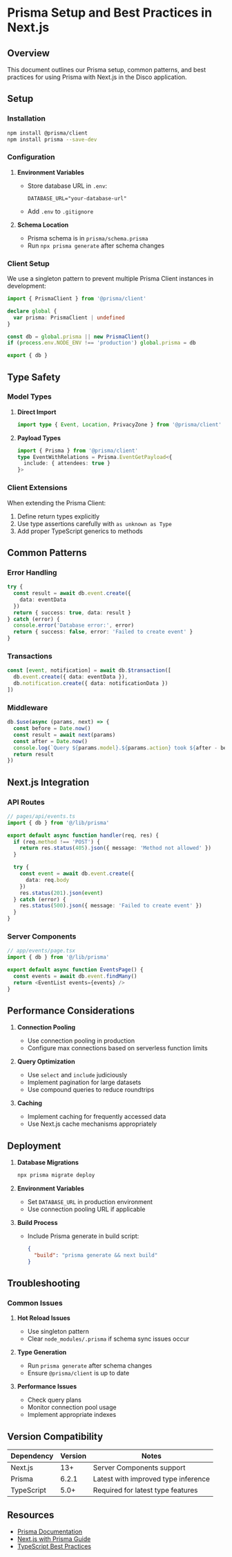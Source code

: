 # Prisma Setup and Best Practices in Next.js

## Overview

This document outlines our Prisma setup, common patterns, and best practices for using Prisma with Next.js in the Disco application.

## Setup

### Installation

```bash
npm install @prisma/client
npm install prisma --save-dev
```

### Configuration

1. **Environment Variables**
   - Store database URL in `.env`:
     ```
     DATABASE_URL="your-database-url"
     ```
   - Add `.env` to `.gitignore`

2. **Schema Location**
   - Prisma schema is in `prisma/schema.prisma`
   - Run `npx prisma generate` after schema changes

### Client Setup

We use a singleton pattern to prevent multiple Prisma Client instances in development:

```typescript
import { PrismaClient } from '@prisma/client'

declare global {
  var prisma: PrismaClient | undefined
}

const db = global.prisma || new PrismaClient()
if (process.env.NODE_ENV !== 'production') global.prisma = db

export { db }
```

## Type Safety

### Model Types

1. **Direct Import**
   ```typescript
   import type { Event, Location, PrivacyZone } from '@prisma/client'
   ```

2. **Payload Types**
   ```typescript
   import { Prisma } from '@prisma/client'
   type EventWithRelations = Prisma.EventGetPayload<{
     include: { attendees: true }
   }>
   ```

### Client Extensions

When extending the Prisma Client:

1. Define return types explicitly
2. Use type assertions carefully with `as unknown as Type`
3. Add proper TypeScript generics to methods

## Common Patterns

### Error Handling

```typescript
try {
  const result = await db.event.create({
    data: eventData
  })
  return { success: true, data: result }
} catch (error) {
  console.error('Database error:', error)
  return { success: false, error: 'Failed to create event' }
}
```

### Transactions

```typescript
const [event, notification] = await db.$transaction([
  db.event.create({ data: eventData }),
  db.notification.create({ data: notificationData })
])
```

### Middleware

```typescript
db.$use(async (params, next) => {
  const before = Date.now()
  const result = await next(params)
  const after = Date.now()
  console.log(`Query ${params.model}.${params.action} took ${after - before}ms`)
  return result
})
```

## Next.js Integration

### API Routes

```typescript
// pages/api/events.ts
import { db } from '@/lib/prisma'

export default async function handler(req, res) {
  if (req.method !== 'POST') {
    return res.status(405).json({ message: 'Method not allowed' })
  }

  try {
    const event = await db.event.create({
      data: req.body
    })
    res.status(201).json(event)
  } catch (error) {
    res.status(500).json({ message: 'Failed to create event' })
  }
}
```

### Server Components

```typescript
// app/events/page.tsx
import { db } from '@/lib/prisma'

export default async function EventsPage() {
  const events = await db.event.findMany()
  return <EventList events={events} />
}
```

## Performance Considerations

1. **Connection Pooling**
   - Use connection pooling in production
   - Configure max connections based on serverless function limits

2. **Query Optimization**
   - Use `select` and `include` judiciously
   - Implement pagination for large datasets
   - Use compound queries to reduce roundtrips

3. **Caching**
   - Implement caching for frequently accessed data
   - Use Next.js cache mechanisms appropriately

## Deployment

1. **Database Migrations**
   ```bash
   npx prisma migrate deploy
   ```

2. **Environment Variables**
   - Set `DATABASE_URL` in production environment
   - Use connection pooling URL if applicable

3. **Build Process**
   - Include Prisma generate in build script:
     ```json
     {
       "build": "prisma generate && next build"
     }
     ```

## Troubleshooting

### Common Issues

1. **Hot Reload Issues**
   - Use singleton pattern
   - Clear `node_modules/.prisma` if schema sync issues occur

2. **Type Generation**
   - Run `prisma generate` after schema changes
   - Ensure `@prisma/client` is up to date

3. **Performance Issues**
   - Check query plans
   - Monitor connection pool usage
   - Implement appropriate indexes

## Version Compatibility

| Dependency    | Version | Notes                                |
|--------------|---------|--------------------------------------|
| Next.js      | 13+     | Server Components support            |
| Prisma       | 6.2.1   | Latest with improved type inference  |
| TypeScript   | 5.0+    | Required for latest type features    |

## Resources

- [Prisma Documentation](https://www.prisma.io/docs)
- [Next.js with Prisma Guide](https://www.prisma.io/nextjs)
- [TypeScript Best Practices](https://www.prisma.io/docs/guides/performance-and-optimization/query-optimization-performance)
